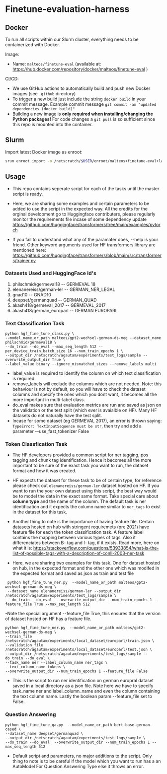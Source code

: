 # Finetune-evaluation-harness


## Docker

To run all scripts within our Slurm cluster, everything needs to be containerized with Docker.

Image:
- Name: `malteos/finetune-eval` (available at: https://hub.docker.com/repository/docker/malteos/finetune-eval )

CI/CD:
- We use GitHub actions to automatically build and push new Docker images (see `.github` directory)
- To trigger a new build just include the string `docker build` in your commit message. Example commit message `git commit -am "updated dependencies (docker build)"`
- Building a new image is  **only required when installing/changing the Python packages!**
    For code changes a `git pull` is so sufficient since this repo is mounted into the container.


## Slurm

Import latest Docker image as enroot:
```bash
srun enroot import -o /netscratch/$USER/enroot/malteos+finetune-eval+latest.sqsh docker://malteos/finetune-eval:latest
```

## Usage
- This repo contains seperate script for each of the tasks until the master script is ready.

- Here, we are sharing some examples and certain parameters to be added to use the script in the expected way. All the credits for the orginal development go to Huggingface contributers, please regularly monitor the requirements file incase of some dependency update https://github.com/huggingface/transformers/tree/main/examples/pytorch

- If you fail to understand what any of the paramater does, --help is your friend. Other keyword arguments used for HF transformers library are mentioned here: https://github.com/huggingface/transformers/blob/main/src/transformers/trainer.py

### Datasets Used and HuggingFace Id's
1. philschmid/germeval18 -- GERMEVAL 18
2. elenanereiss/german-ler -- GERMAN_NER_LEGAL
3. gnad10 -- GNAD10
4. deepset/germanquad -- GERMAN_QUAD
5. akash418/germeval_2017 -- GERMEVAL_2017
6. akash418/german_europarl -- GERMAN EUROPARL


### Text Classification Task
```
python hgf_fine_tune_class.py \
--model_name_or_path malteos/gpt2-wechsel-german-ds-meg --dataset_name philschmid/germeval18 \
--do_train --do_eval --max_seq_length 512 --per_device_train_batch_size 16 --num_train_epochs 1 \
--output_dir /netscratch/agautam/experiments/test_logs/sample --overwrite_output_dir True \
--label_value binary --ignore_mismatched_sizes --remove_labels multi
```
- label_value is required to identify the column on which text classification is required
- remove_labels will exclude the columns which are not needed. Note: this behaviour is not by default, so you will have to check the dataset columns and
specify the ones which you dont want, it becomes all the more important in multi-label class.
- do_eval makes sure that evaluation metrics are run and saved as json on the validation or the test split (which ever is avaialble on HF). Many HF datasets do not naturally have the test split.
- Incase for some dataset (eg GERMEVAL 2017), an error is thrown saying: ``` TypeError: TextInputSequence must be str ```, then try and add a parameter --use_fast_tokenizer False


### Token Classfication Task
- The HF developers provided a common script for ner tagging, pos tagging and chunk tag identification. Hence it becomes all the more important to be sure of the exact task you want to run, the dataset format and how it was created.
-  HF expects the dataset for these task to be of certain type, for reference please check out ``` elenanereiss/german-ler ``` dataset hosted on HF. If you want to run the your own dataset using this script, the best way would be to model the data in the exact same format. Take special care about <b>column type</b> and the name of the column. The default task is ner identification and it expects the column name similar to ```ner_tags``` to exist in the dataset for this task.
- Another thing to note is the importance of having feature file. Certain datasets hosted on hub with stringent requiremets (pre 2021) have feature file for each the token classification task. A feature label contains the mapping between various types of tags. Also it differenciates between B- tag and I- tag, if it exists. Read more, here on what it is: https://stackoverflow.com/questions/53933854/what-is-the-list-of-possible-tags-with-a-description-of-conll-2003-ner-task

- Here, we are sharing two examples for this task. One for dataset hosted on hub, in the expected format and the other one which was modifed in the expected format and saved as json as train and test file

```
 python hgf_fine_tune_ner.py  --model_name_or_path malteos/gpt2-wechsel-german-ds-meg \
 --dataset_name elenanereiss/german-ler --output_dir /netscratch/agautam/experiments/test_logs/sample \
 --do_train --do_eval  --overwrite_output_dir --num_train_epochs 1 --feature_file True --max_seq_length 512
```
-Note the special argument --feature_file True, this ensures that the version of dataset hosted on HF has a feature file.

```
python hgf_fine_tune_ner.py  --model_name_or_path malteos/gpt2-wechsel-german-ds-meg \
--train_file /netscratch/agautam/experiments/local_dataset/europarl/train.json \
--validation_file /netscratch/agautam/experiments/local_dataset/europarl/test.json \
--output_dir /netscratch/agautam/experiments/test_logs/sample --do_train --do_eval \
--task_name ner --label_column_name ner_tags \
--text_column_name tokens \
--overwrite_output_dir --num_train_epochs 1 --feature_file False

```
- This is the script to run ner identification on german europral dataset saved in a local directory as a json file. Note here we have to specify task_name ner and label_column_name and even the column containing the text column name. Lastly the boolean param --feature_file set to False.

### Question Answering

```
python hgf_fine_tune_qa.py  --model_name_or_path bert-base-german-cased \
--dataset_name deepset/germanquad \
--output_dir /netscratch/agautam/experiments/test_logs/sample \
--do_train --do_eval  --overwrite_output_dir --num_train_epochs 1 --max_seq_length 512
```

- Default script and parameters, no major additions to the script. Only thing to note is to be careful if the model which you want to run has a an AutoModel For Question Answering Type else it throws an error.
